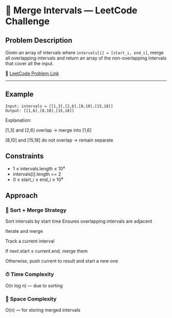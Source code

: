 # 📆 Merge Intervals — LeetCode Challenge

## Problem Description

Given an array of intervals where `intervals[i] = [start_i, end_i]`, merge all overlapping intervals and return an array of the non-overlapping intervals that cover all the input.

🔗 [LeetCode Problem Link](https://leetcode.com/problems/merge-intervals/)

---

## Example

```text
Input: intervals = [[1,3],[2,6],[8,10],[15,18]]
Output: [[1,6],[8,10],[15,18]]
```

Explanation:

[1,3] and [2,6] overlap → merge into [1,6]

[8,10] and [15,18] do not overlap → remain separate

## Constraints
- 1 ≤ intervals.length ≤ 10⁴
- intervals[i].length == 2
- 0 ≤ start_i ≤ end_i ≤ 10⁴

## Approach
### 🧠 Sort + Merge Strategy
Sort intervals by start time Ensures overlapping intervals are adjacent

Iterate and merge

Track a current interval

If next.start ≤ current.end, merge them

Otherwise, push current to result and start a new one

### ⏱ Time Complexity
O(n log n) — due to sorting

### 🧠 Space Complexity
O(n) — for storing merged intervals
